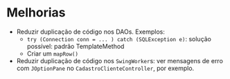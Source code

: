# Melhorias


- Reduzir duplicação de código nos DAOs. Exemplos:
    - `try (Connection conn = ... ) catch (SQLException e)`: solução possível: padrão TemplateMethod
    - Criar um `mapRow()`  
- Reduzir duplicação de código nos `SwingWorker`s: ver mensagens de erro com `JOptionPane` no `CadastroClienteController`, por exemplo.
